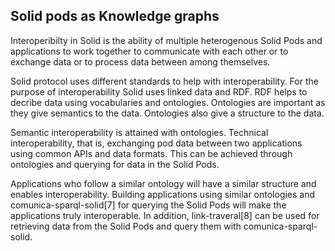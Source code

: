 ## Solid pods as Knowledge graphs

Interoperibilty in Solid is the ability of multiple heterogenous Solid Pods and applications to work together to communicate with each other or to exchange data or to process data between among themselves.

Solid protocol uses different standards to help with interoperability. For the purpose of interoperability Solid uses linked data and RDF. RDF helps to decribe data using vocabularies and ontologies. Ontologies are important as they give semantics to the data. Ontologies also give a structure to the data. 

Semantic interoperability is attained with ontologies. Technical interoperability, that is, exchanging pod data between two applications using common APIs and data formats. This can be achieved through ontologies and querying for data in the Solid Pods. 

Applications who follow a similar ontology will have a similar structure and enables interoperability. Building applications using similar ontologies and comunica-sparql-solid[7] for querying the Solid Pods will make the applications truly interoperable. In addition, link-traveral[8] can be used for retrieving data from the Solid Pods and query them with comunica-sparql-solid.  